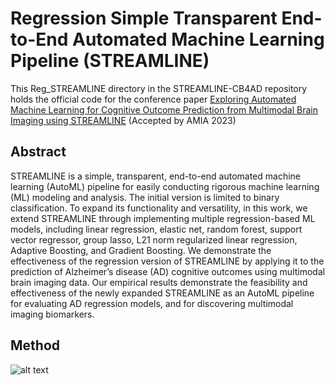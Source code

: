 # Regression Simple Transparent End-to-End Automated Machine Learning Pipeline (STREAMLINE)
This Reg_STREAMLINE directory in the STREAMLINE-CB4AD repository holds the official code for the 
conference paper [Exploring Automated Machine Learning for Cognitive Outcome Prediction
from Multimodal Brain Imaging using STREAMLINE](https://pubmed.ncbi.nlm.nih.gov/37350896/) 
(Accepted by AMIA 2023)

## Abstract
STREAMLINE is a simple, transparent, end-to-end automated machine learning (AutoML) pipeline for 
easily conducting rigorous machine learning (ML) modeling and analysis. The initial version is 
limited to binary classification. To expand its functionality and versatility, in this work, 
we extend STREAMLINE through implementing multiple regression-based ML models, including linear 
regression, elastic net, random forest, support vector regressor, group lasso, L21 norm regularized 
linear regression, Adaptive Boosting, and Gradient Boosting. 
We demonstrate the effectiveness of the regression version of STREAMLINE by applying it to 
the prediction of Alzheimer’s disease (AD) cognitive outcomes using multimodal brain imaging 
data. Our empirical results demonstrate the feasibility and effectiveness of the newly expanded 
STREAMLINE as an AutoML pipeline for evaluating AD regression models, and for discovering multimodal 
imaging biomarkers.

## Method
![alt text](http://url/to/img.png)
